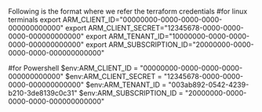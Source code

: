 Following is the format where we refer the terraform credentials
#for linux terminals
export ARM_CLIENT_ID="00000000-0000-0000-0000-000000000000"
export ARM_CLIENT_SECRET="12345678-0000-0000-0000-000000000000"
export ARM_TENANT_ID="10000000-0000-0000-0000-000000000000"
export ARM_SUBSCRIPTION_ID="20000000-0000-0000-0000-000000000000"

#for Powershell
$env:ARM_CLIENT_ID = "00000000-0000-0000-0000-000000000000"
$env:ARM_CLIENT_SECRET = "12345678-0000-0000-0000-000000000000"
$env:ARM_TENANT_ID = "003ab892-0542-4239-b210-3de8139c0c31"
$env:ARM_SUBSCRIPTION_ID = "20000000-0000-0000-0000-000000000000"
